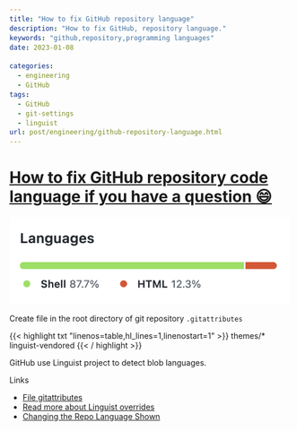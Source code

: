 ```yaml
---
title: "How to fix GitHub repository language"
description: "How to fix GitHub, repository language."
keywords: "github,repository,programming languages"
date: 2023-01-08

categories:
  - engineering
  - GitHub
tags:
  - GitHub
  - git-settings
  - linguist
url: post/engineering/github-repository-language.html
---
```


# [How to fix GitHub repository code language if you have a question :smile:](/post/engineering/github-repository-language.html)

<img src="/post/engineering/GitHub_repository_code_language.png" alt="" width="500"/>

<!--more-->


Create file in the root directory of git repository `.gitattributes`

{{< highlight txt "linenos=table,hl_lines=1,linenostart=1" >}}
themes/* linguist-vendored
{{< / highlight >}}

GitHub use Linguist project to detect blob languages.

Links
* [File gitattributes](https://git-scm.com/docs/gitattributes)
* [Read more about Linguist overrides](https://github.com/github/linguist/blob/master/docs/overrides.md)
* [Changing the Repo Language Shown](https://dev.to/katkelly/changing-your-repo-s-language-in-github-5gjo)
